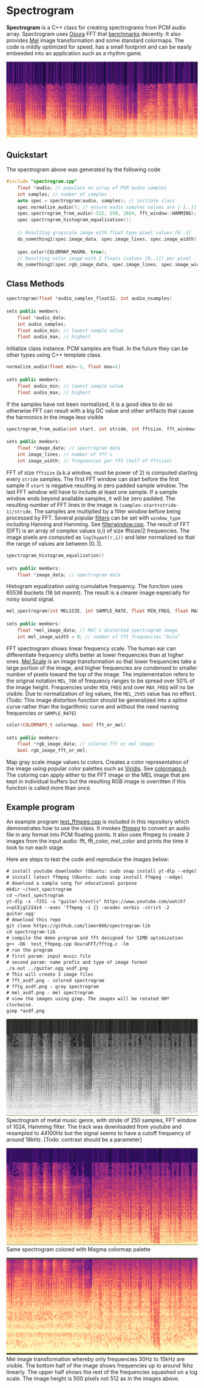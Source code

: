 # Spectrogram


**Spectrogram** is a C++ class for creating spectrograms from PCM audio array. Spectrogram uses [Ooura](https://www.kurims.kyoto-u.ac.jp/~ooura/fft.html) FFT that [benchmarks](https://www.fftw.org/benchfft/ffts.html) decently. It also provides [Mel](https://www.mathworks.com/help/audio/ref/melspectrogram.html) image transformation and some standard colormaps. The code is mildly optimized for speed, has a small footprint and can be easily embeeded into an application such as a rhythm game.

![alt text](images/spectrogram_example.jpg)
## Quickstart

The spectrogram above was generated by the following code


```c++
#include "spectrogram.cpp"
    float *audio; // populate an array of PCM audio samples
    int samples; // number of samples
    auto spec = spectrogram(audio, samples); // initiate class
    spec.normalize_audio(); // ensure audio samples values are [-1..1]
    spec.spectrogram_from_audio(-512, 250, 1024, fft_window::HAMMING);
    spec.spectrogram_histogram_equalization();

    // Resulting grayscale image with float type pixel values [0..1]
    do_something1(spec.image_data, spec.image_lines, spec.image_width);  

    spec.color(COLORMAP_MAGMA, true);
    // Resulting color image with 3 floats (values [0..1]) per pixel
    do_something2(spec.rgb_image_data, spec.image_lines, spec.image_width);
```


## Class Methods

```c++
spectrogram(float *audio_samples_float32, int audio_nsamples)

sets public members:
    float *audio_data;
    int audio_samples;
    float audio_min; // lowest sample value
    float audio_max; // highest
```
Initialize class instance. PCM samples are float. In the future they can be other types using C++ template class.

```c++
normalize_audio(float min=-1, float max=1)

sets public members:
    float audio_min; // lowest sample value
    float audio_max; // highest
```
If the samples have not been normalized, it is a good idea to do so otherwise FFT can result with a big DC value and other artifacts that cause the harmonics in the image less visible

```c++
spectrogram_from_audio(int start, int stride, int fftsize, fft_window::Type window_type)

sets public members:
    float *image_data; // spectrogram data
    int image_lines; // number of fft's
    int image_width; // frequencies per fft (half of fftsize)
```
FFT of size `fftsize` (a.k.a window, must be power of 2) is computed starting every `stride` samples. The first FFT window can start before the first sample if `start` is negative resulting in zero padded sample window. The last FFT window will have to include at least one sample. If a sample window ends beyond available samples, it will be zero padded. The resulting number of FFT lines in the image is `(samples-start+stride-1)/stride`. The samples are multiplied by a filter window before being processed by FFT. Several popular [filters](https://en.wikipedia.org/wiki/Window_function) can be set with `window_type` including Hanning and Hamming. See [filterwindow.cpp](filterwindow.cpp). The result of FFT (DFT) is an array of complex values (r,i) of size fftsize/2 frequencies. The image pixels are computed as `log(hypot(r,i))` and later normalized so that the range of values are between [0..1]. 

```c++
spectrogram_histogram_equalization()

sets public members:
    float *image_data; // spectrogram data
```
Histogram equalization using cumulative frequency. The function uses 65536 buckets (16 bit maxint). The result is a clearer image especially for noisy sound signal.

```c++
mel_spectrogram(int MELSIZE, int SAMPLE_RATE, float MIN_FREQ, float MAX_FREQ, float MEL_700, float MEL_2595)

sets public members:
    float *mel_image_data; // Mel's distorted spectrogram image
    int mel_image_width = 0; // number of fft frequencies "bins"
```

FFT spectrogram shows linear frequency scale. The human ear can differentiate frequency shifts better at lower frequencies than at higher ones. [Mel Scale](https://en.wikipedia.org/wiki/Mel_scale) is an image transformation so that lower frequencies take a large portion of the image, and higher frequencies are condensed to smaller number of pixels toward the top of the image. The implementation refers to the original notation `MEL_700` of frequency ranges to be spread over 50% of the image height. Frequencies under `MIN_FREQ` and over `MAX_FREQ` will no be visible. Due to normalization of log values, the `MEL_2595` value has no effect. (Todo: This image distortion function should be generalized into a spline curve rather than the logarithmic curve and without the need naming frequencies or `SAMPLE_RATE`)

```c++
color(COLORMAPS_t colormap, bool fft_or_mel)

sets public members:
    float *rgb_image_data; // colored fft or mel image;
    bool rgb_image_fft_or_mel;
```
Map gray scale image values to colors. Creates a color representation of the image using popular color palettes such as [Viridis](https://docs.opencv.org/5.x/d3/d50/group__imgproc__colormap.html). See [colormaps.h](colormaps.h). The coloring can apply either to the FFT image or the MEL image that are kept in individual buffers but the resulting RGB image is overritten if this function is called more than once.





## Example program

An example program [test_ffmpeg.cpp](test_ffmpeg.cpp) is included in this repository which demonstrates how to use the class. It invokes [ffmpeg](https://www.ffmpeg.org/) to convert an audio file in any format into PCM floating points. It also uses ffmpeg to create 3 images from the input audio: fft, fft_color, mel_color and prints the time it took to run each stage.

Here are steps to test the code and reproduce the images below:

```shell
# install youtube downloader (Ubuntu: sudo snap install yt-dlp --edge)
# install latest ffmpeg (Ubuntu: sudo snap install ffmpeg --edge)
# download a sample song for educational purpose
mkdir ~/test_spectrogram
cd ~/test_spectrogram
yt-dlp -x -f251 -o "guitar.%(ext)s" https://www.youtube.com/watch?v=pCEjgl2I4z4 --exec 'ffmpeg -i {} -acodec vorbis -strict -2 guitar.ogg'
# download this repo
git clone https://github.com/limor666/spectrogram-lib
cd spectrogram-lib
# compile the demo program and fft designed for SIMD optimization
g++ -O6  test_ffmpeg.cpp OouraFFT/fftsg.c -lm
# run the program
# first param: input music file
# second param: name prefix and type of image format 
./a.out ../guitar.ogg asdf.png
# This will create 3 image files
# fft_asdf.png - colored spectrogram
# fftg_asdf.png - gray spectrogram
# mel_asdf.png - mel spectrogram
# view the images using gimp. The images will be rotated 90º clockwise.
gimp *asdf.png
```
![FFT gray image](images/fft_gray.png)
Spectrogram of metal music genre, with stride of 250 samples, FFT window of 1024, Hamming filter. The track was downloaded from youtube and resampled to 44100Hz but the signal seems to have a cutoff frequency of around 18kHz. [Todo: contrast should be a parameter] 



![FFT colored Magma](images/fft_color.png)
Same spectrogram colored with Magma colormap palette



![Mel colored Plasma](images/mel_color.png)
Mel image transformation whereby only frequencies 30Hz to 15kHz are visible. The bottom half of the image shows frequencies up to around 1khz linearly. The upper half shows the rest of the frequencies squashed on a log scale. The image height is 500 pixels not 512 as in the images above. 


